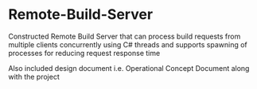 # Remote-Build-Server
Constructed Remote Build Server that can process build requests from multiple clients concurrently using C# threads and supports spawning of processes for reducing request response time

Also included design document i.e. Operational Concept Document along with the project
